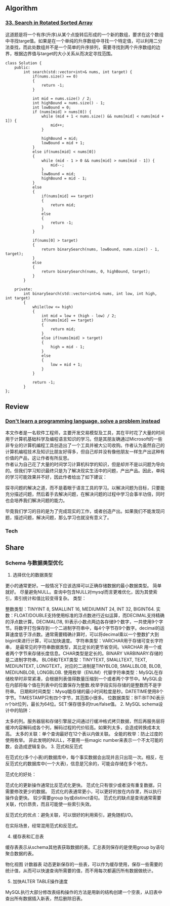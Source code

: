 ## Algorithm
### [33. Search in Rotated Sorted Array](https://leetcode.com/problems/search-in-rotated-sorted-array/)
这道题是将一个有序(升序)从某个点旋转后形成的一个新的数组，要求在这个数组中寻找targe值。如果是在一个单纯的升序数组中寻找一个特定值，可以利用二分法查找，而此处数组并不是一个简单的升序排列，需要寻找到两个升序数组的边界，根据边界值与target的大小关系从而决定寻找范围。
```
class Solution {
    public:
        int search(std::vector<int>& nums, int target) {
            if(nums.size() == 0)
            {
                return -1;
            }

            int mid = nums.size() / 2;
            int highBound = nums.size() - 1;
            int lowBound = 0;
            if (nums[mid] > nums[0]) {
                while (mid + 1 < nums.size() && nums[mid] < nums[mid + 1]) {
                    mid++;
                }

                highBound = mid;
                lowBound = mid + 1;
            }
            else if(nums[mid] < nums[0])
            {
                while (mid - 1 > 0 && nums[mid] > nums[mid - 1]) {
                    mid--;
                }
                lowBound = mid;
                highBound = mid - 1;
            }
            else
            {
                if(nums[mid] == target)
                {
                    return mid;
                }
                else
                {
                    return -1;
                }  
            }

            if(nums[0] > target)
            {
                return binarySearch(nums, lowBound, nums.size() - 1, target);
            }
            else
            {
                return binarySearch(nums, 0, highBound, target);
            }
        }

    private:
        int binarySearch(std::vector<int>& nums, int low, int high, int target)
        {
            while(low <= high)
            {
                int mid = low + (high - low) / 2;
                if(nums[mid] == target)
                {
                    return mid;
                }
                else if(nums[mid] > target)
                {
                    high = mid - 1;
                }
                else
                {
                    low = mid + 1;
                }
            }

            return -1;
        }
};

```

## Review
### [Don't learn a programming language, solve a problem instead]()
本文作者是一名软件工程师，主要开发交易模型及工具，其在平时花了大量的时间用于计算机基础科学及编程语言知识的学习。但是其朋友确通过Microsoft的一些非专业的计算机编程工具创造出了一个工具并被大公司收购。作者认为虽然自己的计算机编程技术及知识比朋友好得多，但自己却并没有像他朋友一样生产出这种有价值的产品，这让作者有所反思。</br>
作者认为自己花了大量的时间学习计算机科学的知识，但是却并不是以问题为导向的。但我们学习知识最终只是为了解决现实生活中的问题，产出产品。因此，单纯的学习可能效果并不好，因此作者给出了如下建议：

探寻问题的解决之道，而不是着眼于语言工具的学习。以解决问题为目标，只要能充分描述问题，然后着手去解决问题，在解决问题的过程中学习会事半功倍，同时也会培养我们解决问题的能力。

毕竟我们学习的目的是为了完成现实的工作，或者创造产出。如果我们不能发现问题，描述问题，解决问题，那么学习也就没有意义了。

### Tech

## Share
### Schema 与数据类型优化
1. 选择优化的数据类型

更小的通常更好。一般情况下应该选择可以正确存储数据的最小数据类型。
简单就好。
尽量避免NULL。查询中包含NULL对mysql而言更难优化，因为其使索引，索引统计和值比较变得复杂。
类型：

整数类型：TINYINT 8, SMALLINT 16, MEDIUMINT 24, INT 32, BIGINT64.
实数：FLOAT/DOUBLE支持使用标准的浮点数进行近似运算，而DECIMAL支持精确的浮点数计算。DECIMAL(18, 9)表示小数点两边各存储9个数字，一共使用9个字节。将数字打包保存到一个二进制字符串中，每4个字节存9个数字。decimal的运算速度低于浮点数。通常需要精确计算时，可以将decimal乘以一个整数扩大到bigint来进行计算，可以加快速度。
字符串类型：VARCHAR用于存储可变长字符串， 是最常见的字符串数据类型，其比定长的更节省空间。VARCHAR 用一个或者两个字节来存储长度信息。CHAR类型是定长的。BINARY VARBINARY:存储的是二进制字符串。
BLOB和TEXT类型：TINYTEXT, SMALLTEXT, TEXT, MEDIUNTEXT, LONGTEXT。对应的二进制是TINYBLOB, SMALLBLOB, BLOB, MEDIUNBLOB, LONGBLOB.
使用枚举（ENUM）代替字符串类型：MySQL在存储枚举时非常紧凑，会根据列表值得数量压缩到一个或者两个字节中。MySQL会在内部将每个值在列表中的位置保存为整数.枚举字段实际存储的是整数而不是字符串。
日期和时间类型：Mysql能存储的最小时间粒度是秒。DATETIME使用8个字节。TIMESTAMP只有四个字节，其范围小很多。
位数据类型：BIT:BIT(N)表示n个bit位列，最长为64位。SET:保存很多的true/false值。
2. MySQL schema设计中的陷阱：

太多的列。服务器层和存储引擎层之间通过行缓冲格式拷贝数据，然后再服务层将缓冲内容解码成各个列，解码过程的代价较高。如果列太多，会造成转换成本太高。
太多的关联：单个查询最好在12个表以内做关联。
全能的枚举：防止过度的使用枚举。
非此发明的NULL，不要用一些magic number来表示一个不太可能的数，会造成逻辑复杂。
3. 范式和反范式

在范式化(多个小表)的数据库中，每个事实数据会出现并且只出现一次。相反，在反范式化的数据库中(一个大表)，信息是冗余的，可能会存储在多个地方。

范式化的好处：

范式化的更新操作通常比反范式化更快。
范式化只有很少或者没有重复数据，只需要修改更少的数据。
范式化的表通常更小，可以更好的放在内存里，所以执行操作会更快。
较少需要group by或distinct语句。
范式化的缺点是查询通常需要关联，代价昂贵，而且可能使一些索引失效。

反范式化的优点：避免关联，可以很好的利用索引，避免随机I/O。

在实际场景，经常混用范式和反范式。

4. 缓存表和汇总表

缓存表表示从schema其他表获取数据的表。汇总表则保存的是使用group by语句聚合数据的表。

物化视图
计数器表
动态更新保存的一些表，可以作为缓存使用，保存一些需要的统计值，从而可以快速查询所需要的值，而不用每次都遍历所有数据做统计。

5. 加快ALTER TABLE操作速度

MySQL执行大部分修改表结构操作的方法是用新的结构创建一个空表，从旧表中查出所有数据插入新表，然后删除旧表。
